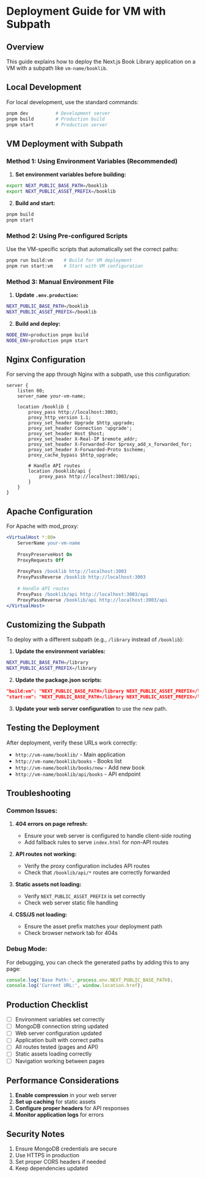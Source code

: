 # Deployment Guide for VM with Subpath

## Overview
This guide explains how to deploy the Next.js Book Library application on a VM with a subpath like `vm-name/booklib`.

## Local Development
For local development, use the standard commands:
```bash
pnpm dev          # Development server
pnpm build        # Production build
pnpm start        # Production server
```

## VM Deployment with Subpath

### Method 1: Using Environment Variables (Recommended)

1. **Set environment variables before building:**
```bash
export NEXT_PUBLIC_BASE_PATH=/booklib
export NEXT_PUBLIC_ASSET_PREFIX=/booklib
```

2. **Build and start:**
```bash
pnpm build
pnpm start
```

### Method 2: Using Pre-configured Scripts

Use the VM-specific scripts that automatically set the correct paths:
```bash
pnpm run build:vm    # Build for VM deployment
pnpm run start:vm    # Start with VM configuration
```

### Method 3: Manual Environment File

1. **Update `.env.production`:**
```bash
NEXT_PUBLIC_BASE_PATH=/booklib
NEXT_PUBLIC_ASSET_PREFIX=/booklib
```

2. **Build and deploy:**
```bash
NODE_ENV=production pnpm build
NODE_ENV=production pnpm start
```

## Nginx Configuration

For serving the app through Nginx with a subpath, use this configuration:

```nginx
server {
    listen 80;
    server_name your-vm-name;

    location /booklib {
        proxy_pass http://localhost:3003;
        proxy_http_version 1.1;
        proxy_set_header Upgrade $http_upgrade;
        proxy_set_header Connection 'upgrade';
        proxy_set_header Host $host;
        proxy_set_header X-Real-IP $remote_addr;
        proxy_set_header X-Forwarded-For $proxy_add_x_forwarded_for;
        proxy_set_header X-Forwarded-Proto $scheme;
        proxy_cache_bypass $http_upgrade;
        
        # Handle API routes
        location /booklib/api {
            proxy_pass http://localhost:3003/api;
        }
    }
}
```

## Apache Configuration

For Apache with mod_proxy:

```apache
<VirtualHost *:80>
    ServerName your-vm-name
    
    ProxyPreserveHost On
    ProxyRequests Off
    
    ProxyPass /booklib http://localhost:3003
    ProxyPassReverse /booklib http://localhost:3003
    
    # Handle API routes
    ProxyPass /booklib/api http://localhost:3003/api
    ProxyPassReverse /booklib/api http://localhost:3003/api
</VirtualHost>
```

## Customizing the Subpath

To deploy with a different subpath (e.g., `/library` instead of `/booklib`):

1. **Update the environment variables:**
```bash
NEXT_PUBLIC_BASE_PATH=/library
NEXT_PUBLIC_ASSET_PREFIX=/library
```

2. **Update the package.json scripts:**
```json
"build:vm": "NEXT_PUBLIC_BASE_PATH=/library NEXT_PUBLIC_ASSET_PREFIX=/library next build",
"start:vm": "NEXT_PUBLIC_BASE_PATH=/library NEXT_PUBLIC_ASSET_PREFIX=/library next start -p 3003"
```

3. **Update your web server configuration** to use the new path.

## Testing the Deployment

After deployment, verify these URLs work correctly:
- `http://vm-name/booklib/` - Main application
- `http://vm-name/booklib/books` - Books list
- `http://vm-name/booklib/books/new` - Add new book
- `http://vm-name/booklib/api/books` - API endpoint

## Troubleshooting

### Common Issues:

1. **404 errors on page refresh:**
   - Ensure your web server is configured to handle client-side routing
   - Add fallback rules to serve `index.html` for non-API routes

2. **API routes not working:**
   - Verify the proxy configuration includes API routes
   - Check that `/booklib/api/*` routes are correctly forwarded

3. **Static assets not loading:**
   - Verify `NEXT_PUBLIC_ASSET_PREFIX` is set correctly
   - Check web server static file handling

4. **CSS/JS not loading:**
   - Ensure the asset prefix matches your deployment path
   - Check browser network tab for 404s

### Debug Mode:

For debugging, you can check the generated paths by adding this to any page:
```javascript
console.log('Base Path:', process.env.NEXT_PUBLIC_BASE_PATH);
console.log('Current URL:', window.location.href);
```

## Production Checklist

- [ ] Environment variables set correctly
- [ ] MongoDB connection string updated
- [ ] Web server configuration updated
- [ ] Application built with correct paths
- [ ] All routes tested (pages and API)
- [ ] Static assets loading correctly
- [ ] Navigation working between pages

## Performance Considerations

1. **Enable compression** in your web server
2. **Set up caching** for static assets
3. **Configure proper headers** for API responses
4. **Monitor application logs** for errors

## Security Notes

1. Ensure MongoDB credentials are secure
2. Use HTTPS in production
3. Set proper CORS headers if needed
4. Keep dependencies updated